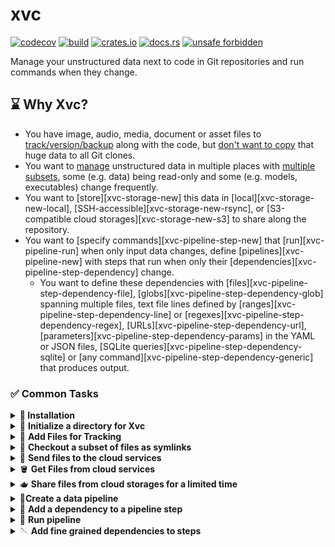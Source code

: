 # xvc

[![codecov](https://codecov.io/gh/iesahin/xvc/branch/main/graph/badge.svg?token=xa3ru5KhRq)](https://codecov.io/gh/iesahin/xvc)
[![build](https://img.shields.io/github/actions/workflow/status/iesahin/xvc/rust.yml?branch=main)](https://github.com/iesahin/xvc/actions/workflows/rust.yml)
[![crates.io](https://img.shields.io/crates/v/xvc)](https://crates.io/crates/xvc)
[![docs.rs](https://img.shields.io/docsrs/xvc)](https://docs.rs/xvc/)
[![unsafe forbidden](https://img.shields.io/badge/unsafe-forbidden-success.svg)](https://github.com/rust-secure-code/safety-dance/)

Manage your unstructured data next to code in Git repositories and run commands when they change. 

## ⌛ Why Xvc?

- You have image, audio, media, document or asset files to [track/version/backup][xvc-file-track] along with the code, but [don't want to copy][xvc-file-recheck] that huge data to all Git clones.
- You want to [manage][xvc-file-list] unstructured data in multiple places with
[multiple subsets][xvc-file-copy], some (e.g. data) being read-only and some
(e.g. models, executables) change frequently. 
- You want to [store][xvc-storage-new] this data in [local][xvc-storage-new-local], [SSH-accessible][xvc-storage-new-rsync], or [S3-compatible cloud storages][xvc-storage-new-s3] to share along the repository. 
- You want to [specify commands][xvc-pipeline-step-new] that [run][xvc-pipeline-run] when only input data changes, define [pipelines][xvc-pipeline-new] with steps that run when only their [dependencies][xvc-pipeline-step-dependency] change.
  - You want to define these dependencies with [files][xvc-pipeline-step-dependency-file], [globs][xvc-pipeline-step-dependency-glob] spanning multiple files, text file lines defined by [ranges][xvc-pipeline-step-dependency-line] or [regexes][xvc-pipeline-step-dependency-regex], [URLs][xvc-pipeline-step-dependency-url], [parameters][xvc-pipeline-step-dependency-params] in the YAML or JSON files, [SQLite queries][xvc-pipeline-step-dependency-sqlite]
  or [any command][xvc-pipeline-step-dependency-generic] that produces output. 

### ✅ Common Tasks 

<details>
  <summary> <strong> 🔽 Installation</strong></summary>

You can get the binary files for Linux, macOS, and Windows from
[releases](https://github.com/iesahin/xvc/releases/latest) page. Extract and
copy the file to your `$PATH`.

Alternatively, if you have Rust [installed], you can build xvc:

```shell
$ cargo install xvc
```

[installed]: https://www.rust-lang.org/tools/install

If you want to use Xvc with Python console and Jupyter notebooks, you can also
install it with `pip`:

```shell
$ pip install xvc
```

Note that pip installation doesn't make `xvc` available as a shell command.
Please see [xvc.py] for details.

[xvc.py]: https://github.com/iesahin/xvc.py

### Completions

Xvc supports dynamic completions for bash, zsh, elvish, fish and powershell. For example, run the following to add completions for bash:

```bash
echo "source <(COMPLETE=bash xvc)" >> ~/.bashrc
```

See [completions] section in the docs for others.

[completions]: https://docs.xvc.dev/intro/completions

</details>

<details>
  <summary>🚀
    <strong> Initialize a directory for Xvc</strong>
  </summary>

```bash
$ git init # if you're not already in a Git repository
Initialized empty Git repository in [CWD]/.git/

$ xvc init
```

This command initializes the `.xvc/` directory and adds a `.xvcignore` file for specifying paths you wish to hide from Xvc.

  > 💡**Tip**:
  > Git is **not required** to run Xvc. However running Xvc with Git is usually
  > a good idea. Xvc can stage/commit metadata files (under `.xvc/`) used to
  > track binary files and you can use branches for versioning as well. By
  > default, you won't have to deal with Git commands to commit these metadata
  > files.
  > 
  > If you don't want to use Xvc with Git, use `--no-git` option when
  > initializing.

</details>

<details>
  <summary>
    👣
    <strong>Add Files for Tracking</strong>
  </summary>

Include your data files and directories for tracking:

```shell
$ xvc file track my-data/
```

[This command](https://docs.xvc.dev/ref/xvc-file-track.html) calculates content
hashes for data (using BLAKE-3, by default) and records them. Files are moved
to content-addressed directories under `.xvc/b3`. Then they are copied to the
workspace. 

  > 💡**Tip**:
  > You can specify different [recheck (checkout)
  > methods](https://docs.xvc.dev/ref/xvc-file-recheck/) for files and
  > directories depending on your use case. Symlinks and hardlinks to the
  > files under Xvc cache don't consume additional space but they are readonly.
  > You can also use (copy-on-write) reflinks if your file system supports it
  > and Xvc is built with `reflink` feature. 

</details>

<details>
<summary>🫧 
    <strong>Checkout a subset of files as symlinks</strong>
</summary>

You can copy and recheck (checkout) subsets of files from Xvc cache as symlinks
to create multiple _views_. This is useful when you need a read-only access
that won't consume additional space.

```bash
$ xvc file copy my-data/ another-view-to-my-data/
$ xvc file recheck another-view-to-my-data/ --as symlink
```
  > 💡**Tip**:
  > [`xvc file copy`][xvc-file-copy] and [`xvc file move`][xvc-file-move]
  > doesn't require file contents to be available. Xvc works only with their
  > metadata and you can organize files without their content copied to
  > workspace or cache. 
  
  > 💡**Tip**:
  > If you installed [completions] to your shell, Xvc completes file names even
  > if they are not available in the workspace. 

</details>

<details>
<summary> 🌁 <strong>Send files to the cloud services</strong></summary>

Configure a cloud storage to share the files you track with Xvc.

```shell
$ xvc storage new s3 --name my-storage --region us-east-1 --bucket-name xvc
```

You can send the files to this storage.

```shell
$ xvc file send --to my-storage
```

You can also send a subset of the files.

```shell
$ xvc file send 'my-data/training/*' --to my-storage
```

Xvc [supports](https://docs.xvc.dev/ref/xvc-storage-new) [external directories](https://docs.xvc.dev/ref/xvc-storage-new-local), [Rsync](https://docs.xvc.dev/ref/xvc-storage-new-rsync), [AWS S3](https://docs.xvc.dev/ref/xvc-storage-new-s3), [Google Cloud Storage](https://docs.xvc.dev/ref/xvc-storage-new-gcs), [MinIO](https://docs.xvc.dev/ref/xvc-storage-new-minio), [Cloudflare R2](https://docs.xvc.dev/ref/xvc-storage-new-r2), [Wasabi](https://docs.xvc.dev/ref/xvc-storage-new-wasabi), [Digital Ocean Spaces](https://docs.xvc.dev/ref/xvc-storage-new-digital-ocean). Please [create an issue](https://github.com/iesahin/xvc/issues?q=sort%3Aupdated-desc+is%3Aissue+is%3Aopen) if you want Xvc to support another cloud storage service.

> 💡**Tip**:
> Xvc also supports any command to upload/download files. If your favorite
> service is not listed or you want to use another tool (s5cmd, rclone, etc.),
> you can specify a [generic](https://docs.xvc.dev/ref/xvc-storage-new-generic)
> storage by supplying shell commands to upload and download. 

> 📌 **Important**:
> Xvc never stores credentials to your connections and expects them to be
> available in the environment. It _never_ makes network requests (for
> tracking, statistics, etc.) without your knowledge. You can
> [compile](https://docs.xvc.dev/intro/compile-without-default-features)
> without cloud connection support in case you want to make sure that it
> makes no connections to outside services.

</details>

<details>
  <summary> 🪣 
    <strong>Get Files from cloud services</strong>
  </summary>

When you (or someone else) want to access these files later, you can clone the
Git repository and [get the files][xvc-file-bring] from the storage.

```shell
$ git clone https://example.com/my-machine-learning-project
Cloning into 'my-machine-learning-project'...

$ cd my-machine-learning-project
$ xvc file bring my-data/ --from my-storage

```

This approach ensures convenient access to files from the shared storage when
needed.

  > 💡**Tip**:
  > You don't have to reconfigure the storage after cloning, but you need to
  > have valid credentials as environment variables to access the storage. Xvc
  > never stores any credentials.

</details>

<details>
  <summary> 🫖
    <strong>Share files from cloud storages for a limited time</strong> 
  </summary>
  
  You can share Xvc tracked files from S3 compatible storages for a specified period.

```shell
$ xvc file share --storage my-storage dir-0001/file-0001.bin --duration 1h
https://my-storage.s3.eu-central-1.amazonaws.com/xvc....
```

You can share the link with others and they will be able to access to the file
hour. The default period is 24 hours.

</details>

<details>
<summary> 🥤<strong>Create a data pipeline</strong></summary>

Suppose you have a script to preprocess files in a directory and you want to
run this when the files in `my-data/train` directory changes. We first define a
step in the pipeline that will run the script.

```bash
$ xvc pipeline step new --step-name preprocess --command 'python3 src/preprocess.py'
```

Each command is associated with a step and each step has a command.

</details>

<details>
<summary> 🔗 <strong>Add a dependency to a pipeline step</strong></summary>

When we want to create a dependency for a command, we use [`xvc pipeline step
dependency`][xvc-pipeline-step-dependency] command with various parameters. 

We want to define to dependencies for the `preprocess` step we created previously. 
We'll make `preprocess` step to depend on:

- The `src/preprocess.py` source file itself, so when we change the script, we'll run the step again

```bash
$ xvc pipeline step dependency --step-name preprocess --file src/preprocess.py
```

- `data/raw/*.jpg` files that the script works on.

```bash
$ xvc pipeline step dependency -s preprocess --glob 'data/raw/*jpg'
```

> ⚠️ Most of the shells expand globs before running the command, so you need to
> quote glob to pass these as strings without expansion. Xvc expands these
> globs itself. 

</details>

<details>
<summary> 🛝 <strong>Run pipeline</strong></summary>

After you define the pipeline, you can run it by:

```bash
$ xvc pipeline run
[DONE] preprocess (python3 src/preprocess.py)
[OUT] [preprocess] 
...

[DONE] preprocess (python3 src/preprocess.py)

```

> 💡 Xvc runs pipeline steps in parallel if they are not interdependent. You
> can specify the maximum number of parallel processes.

</details>

<details>
  <summary> 🪡 
    <strong>Add fine grained dependencies to steps</strong>
  </summary>

Xvc allows many kinds of dependencies: 

- Steps can explicitly depend on [other steps][xvc-p-s-d-step] when they are required to run serially. 

- Steps can depend on [single files][xvc-p-s-d-file] or groups of files defined
by [globs][xvc-p-s-d-glob]. For globs, you can also get which files are added,
deleted or updated with [glob-items][xvc-p-s-d-glob-items].

  > 💡 Similar to Git, Xvc doesn't track directories per se. You can define
  > glob dependencies that describe files in directory like `dir/*` when you
  > want to track all files in in. 

[xvc-p-s-d-step]: https://docs.xvc.dev/ref/xvc-pipeline-step-dependency#step-dependency
[xvc-p-s-d-file]: https://docs.xvc.dev/ref/xvc-pipeline-step-dependency#file-dependency
[xvc-p-s-d-glob]: https://docs.xvc.dev/ref/xvc-pipeline-step-dependency#glob-dependency
[xvc-p-s-d-glob-items]: https://docs.xvc.dev/ref/xvc-pipeline-step-dependency#glob-items-dependency

- You can specify steps to depend only to a subset of lines in a file with
[line ranges][xvc-p-s-d-line] or [regular expressions][xvc-p-s-d-regex]. You
can also get which lines are added, deleted or updated with more granular
[line-items][xvc-p-s-d-line-items] or [regex-items][xvc-p-s-d-regex-items]
dependencies. 

[xvc-p-s-d-regex]: https://docs.xvc.dev/ref/xvc-pipeline-step-dependency#regex-dependency
[xvc-p-s-d-regex-items]: https://docs.xvc.dev/ref/xvc-pipeline-step-dependency#regex-items-dependency
[xvc-p-s-d-line]: https://docs.xvc.dev/ref/xvc-pipeline-step-dependency#line-dependency
[xvc-p-s-d-line-items]: https://docs.xvc.dev/ref/xvc-pipeline-step-dependency#line-items-dependency

- If you track (hyper)parameters for building/model training process in JSON or
YAML files, you can specify steps to [depend on these parameters][xvc-p-s-d-params]. 

[xvc-p-s-d-params]: https://docs.xvc.dev/ref/xvc-pipeline-step-dependency#hyper-parameter-dependencies

- If you want your steps to run when an HTTP(S) URL's content change, you can
specify this with [URL dependencies][xvc-p-s-d-url]

[xvc-p-s-d-url]: https://docs.xvc.dev/ref/xvc-pipeline-step-dependency#url-dependencies

- If you want your step to run when the output from an SQLite query change, you can specify it with [SQLite dependencies.][xvc-p-s-d-sqlite]

[xvc-p-s-d-sqlite]: https://docs.xvc.dev/ref/xvc-pipeline-step-dependency#sqlite-query-dependency

- If none of the dependency types are fit for your needs, you can also specify a [command][xvc-p-s-d-generic] that will be run to check if a step is invalidated. 

[xvc-p-s-d-generic]: https://docs.xvc.dev/ref/xvc-pipeline-step-dependency#generic

<details>
<summary> 🖇️ <strong>Example to add a dependency when only certain lines in a file change</strong></summary>

Suppose you have a list of IQ scores in a file. 

```csv
Ada Harris,128
Alan Thompson,125
Brian Shaffer,122
Brian Wilson,94
Dr. Brittany Chang,103
Brittany Smith,104
David Brown,113
Emily Davis,97
Grace White,130
James Taylor,101
Dr. Jane Doe,105
Jessica Lee,102
John Smith,110
Laura Martinez,110
Dr. Linus Martin,118
Mallory Johnson,105
Mallory Payne MD,99
Margaret Clark,122
Michael Johnson,92
Robert Anderson,105
Sarah Wilson,104
Sherry Brown,115
Sherry Leonard,117
Susan Davis,107
Dr. Susan Swanson,132
```


We're only interested in the IQ scores of those with _Dr._ in front of
their names. Let's create a regex search dependency to run a command when only
a line with a _Dr._ title is added to the file. 


Our command will be collecting all lines with an initial _Dr._ to another file. 

```bash
$ xvc pipeline step new --step-name dr-iq --command 'echo "${XVC_ADDED_REGEX_ITEMS}" >> dr-iq-scores.csv '
$ xvc pipeline step dependency --step-name dr-iq --regex-items 'iq-scores.csv:/^Dr\..*'
```

The first line specifies a command, when run writes `${XVC_ADDED_REGEX_ITEMS}`
environment variable to `dr-iq-scores.csv` file.

The second line specifies the dependency which will also populate the
`${XVC_ADDED_REGEX_ITEMS}` environment variable in the command.

Some dependency types like [regex items][xvc-p-s-d-regex-items], [line
items][xvc-p-s-d-line-items] and [glob items][xvc-p-s-d-glob-items] inject
environment variables to the shells running the step commands. If you have
thousands of files specified by a glob, but want to run a script only on the
added files after the last run, you can use these environment variables.

When you run the pipeline, a file named `dr-iq-scores.csv` will be created. 

```bash
$ xvc pipeline run
[DONE] dr-iq (echo "${XVC_ADDED_REGEX_ITEMS}" >> dr-iq-scores.csv )

$ cat dr-iq-scores.csv
Dr. Brittany Chang,103
Dr. Jane Doe,105
Dr. Linus Martin,118
Dr. Susan Swanson,132

```

When the file changes, e.g. another line matching the dependency regex added
to the `iq-scores.csv` file, the command will add to
`dr-iq-scores.csv` file.

```bash
$ zsh -cl 'echo "Dr. John Doe,123" >> iq-scores.csv'

$ xvc pipeline run
[DONE] dr-iq (echo "${XVC_ADDED_REGEX_ITEMS}" >> dr-iq-scores.csv )

$ cat dr-iq-scores.csv
Dr. Brian Shaffer,122
Dr. Brittany Chang,82
Dr. Mallory Payne MD,70
Dr. Sherry Leonard,93
Dr. Susan Swanson,81
Dr. John Doe,123

```

Note that, `${XVC_ADDED_REGEX_ITEMS}` has only the added lines, not all of the
lines the regex match. So, we can just work on the added elements, without
rerunning the commands for all matching elements. 

</details>

<details>
  <summary> 🛃 
      <strong>Export, edit and import a pipeline with YAML or JSON files</strong>
    </summary>

Unlike some other tools, Xvc doesn't require (or allow) to specify pipelines in
YAML files. Nevertheless, you can [export][xvc-p-e] and [import][xvc-p-i] the pipeline to JSON or
YAML to edit in your editor. You can fix typos in commands, remove steps
completely, or duplicate the pipeline with a new name this way. 

[xvc-p-e]:  https://docs.xvc.dev/ref/xvc-pipeline-export
[xvc-p-i]:  https://docs.xvc.dev/ref/xvc-pipeline-import

```bash
$ xvc pipeline export --file my-pipeline.json

$ cat my-pipeline.json
{
  "name": "default",
  "steps": [
    {
      "command": "python3 -m pip install --quiet --user -r requirements.txt",
      "dependencies": [
        {
          "File": {
            "content_digest": {
              "algorithm": "Blake3",
              "digest": [
                43,
                86,
                244,
                111,
                13,
                243,
                28,
                110,
                140,
                213,
                105,
                20,
                239,
                62,
                73,
                75,
                13,
                146,
                82,
                17,
                148,
                152,
                66,
                86,
                154,
                230,
                154,
                246,
                213,
                214,
                40,
                119
              ]
            },
            "path": "requirements.txt",
            "xvc_metadata": {
              "file_type": "File",
              "modified": {
                "nanos_since_epoch": [..],
                "secs_since_epoch": [..]
              },
              "size": 14
            }
          }
        }
      ],
      "invalidate": "ByDependencies",
      "name": "install-deps",
      "outputs": []
    },
    {
      "command": "python3 generate_data.py",
      "dependencies": [
        {
          "Step": {
            "name": "install-deps"
          }
        }
      ],
      "invalidate": "ByDependencies",
      "name": "generate-data",
      "outputs": []
    },
    {
      "command": "echo /"${XVC_ADDED_REGEX_ITEMS}/" >> dr-iq-scores.csv ",
      "dependencies": [
        {
          "RegexItems": {
            "lines": [
              "Dr. Brian Shaffer,122",
              "Dr. Susan Swanson,81",
              "Dr. Brittany Chang,82",
              "Dr. Mallory Payne MD,70",
              "Dr. Sherry Leonard,93",
              "Dr. Albert Einstein,144"
            ],
            "path": "iq-scores.csv",
            "regex": "^Dr//..*",
            "xvc_metadata": {
              "file_type": "File",
              "modified": {
                "nanos_since_epoch": [..],
                "secs_since_epoch": [..]
              },
              "size": 19021
            }
          }
        }
      ],
      "invalidate": "ByDependencies",
      "name": "dr-iq",
      "outputs": [
        {
          "File": {
            "path": "dr-iq-scores.csv"
          }
        }
      ]
    },
    {
      "command": "python3 visualize.py",
      "dependencies": [
        {
          "File": {
            "content_digest": null,
            "path": "dr-iq-scores.csv",
            "xvc_metadata": null
          }
        }
      ],
      "invalidate": "ByDependencies",
      "name": "visualize",
      "outputs": []
    }
  ],
  "version": 1,
  "workdir": ""
}
```

After you edit the file with changes, you can import the file to check its
consistency and update the pipeline definition. 

```bash
$ xvc pipeline import --file my-pipeline.json --overwrite
```

</details>

<details>
  <summary> 🎋 
      <strong>Visualize a pipeline in Graphviz or Mermaid</strong>
  </summary>

You can get the pipeline in Graphviz DOT format to convert to an image.

```bash
$ zsh -cl 'xvc pipeline dag --format graphviz | dot -opipeline.png'

```

You can also ask for a [mermaid] diagram;


```bash
xvc pipeline dag --format mermaid
flowchart TD
    n0["preprocess"]
    n1["data/*"] --> n0
    n2["train"]
    n0["preprocess"] --> n2

```

[mermaid]: https://mermaid.js.org

You can embed this output in Markdown files, Github PRs or Jupyter notebooks.

```mermaid
flowchart TD
    n0["preprocess"]
    n1["data/*"] --> n0
    n2["train"]
    n0["preprocess"] --> n2
```

</details>

Please check [`docs.xvc.dev`](https://docs.xvc.dev) for documentation.

## 🤟 Big Thanks

xvc stands on the following (giant) crates:

- [trycmd] is used to run all example commands in this file, [reference, and how-to documentation](https://docs.xvc.dev) at
  every PR. It makes sure that the documentation is always up-to-date and shown commands work as described. We start
  development by writing documentation and implementing them thanks to [trycmd].

- [serde] allows all data structures to be stored in text files. Special thanks from [`xvc-ecs`] for serializing components in an ECS with a single line of code.

- Xvc processes files in parallel with pipelines and parallel iterators thanks to [crossbeam] and [rayon].

- Thanks to [strum], Xvc uses enums extensively and converts almost everything to typed values from strings.

- Xvc has a deep CLI that has subcommands of subcommands (e.g. `xvc storage new s3`), and all these work with minimum bugs thanks to [clap].

- Xvc uses [rust-s3] to connect to S3 and compatible storage services. It employs excellent [tokio] for fast async Rust. These cloud storage features can be turned off thanks to Rust conditional compilation.

- Without implementations of [BLAKE3], BLAKE2, SHA-2 and SHA-3 from Rust [crypto] crate, Xvc couldn't detect file changes so fast.

- Many thanks to small and well built crates, [reflink], [relative-path], [path-absolutize], [glob] for file system and glob handling.

- Thanks to [sad_machine] for providing a State Machine implementation that I used in `xvc pipeline run`. A DAG composed of State Machines made running pipeline steps in parallel with a clean separation of process states.

- Thanks to [thiserror] and [anyhow] for making error handling a breeze. These two crates make me feel I'm doing something good for the humanity when handling errors.

- Xvc is split into many crates and owes this organization to [cargo workspaces].

[crossbeam]: https://docs.rs/crossbeam/
[cargo workspaces]: https://crates.io/crates/cargo-workspaces
[rayon]: https://docs.rs/rayon/
[strum]: https://docs.rs/strum/
[clap]: https://docs.rs/clap/
[serde]: https://serde.rs
[blake3]: https://docs.rs/blake3/
[crypto]: https://docs.rs/rust-crypto/
[reflink]: https://docs.rs/reflink/
[relative-path]: https://docs.rs/relative-path/
[path-absolutize]: https://docs.rs/path-absolutize/
[glob]: https://docs.rs/glob/
[wax]: https://docs.rs/wax/
[trycmd]: https://docs.rs/trycmd/
[sad_machine]: https://docs.rs/sad_machine/
[thiserror]: https://docs.rs/thiserror/
[anyhow]: https://docs.rs/anyhow/
[rust-s3]: https://docs.rs/rust-s3/
[`xvc-ecs`]: https://docs.rs/xvc-ecs/
[tokio]: https://tokio.rs

And, biggest thanks to Rust designers, developers and contributors. Although I can't see myself expert to appreciate it all, it's a fabulous language and environment to work with.

## 🚁 Support

- You can use [Discussions](https://github.com/iesahin/xvc/discussions) to ask questions. I'll answer as much as possible. Thank you.
- I don't follow any other sites regularly. You can also reach me at [emre@xvc.dev](mailto:emre@xvc.dev)

## 👐 Contributing

- Star this repo. I feel very happy for every star and send my best wishes to you. That's a certain win to spend your two seconds for me. Thanks.
- Use xvc. Tell me how it works for you, read the [documentation](https://docs.xvc.dev), [report bugs](https://github.com/iesahin/xvc/issues), [discuss features](https://github.com/iesahin/xvc/discussions).
- Please note that, I don't accept large code PRs. Please open an issue to discuss your idea and write/modify a
  reference page before sending a PR. I'm happy to discuss and help you to implement your idea. Also, it may require a copyright transfer to me, as there may be cases which I provide the code in other licenses.

## 📜 License

Xvc is licensed under the [GNU GPL 3.0 License](https://github.com/iesahin/xvc/blob/main/LICENSE). If you want to use the code in your project with other licenses, please contact me.

## 🌦️ Future and Maintenance

I'm using Xvc daily and I'm happy with it. Tracking all my files with Git via arbitrary servers and cloud providers is
something I always need. I'm happy to improve and maintain it as long as I use it.

Given that I'm working on this for the last two years for pure technical bliss, you can expect me to work on it more.

## ⚠️ Disclaimer

This software is fresh and ambitious. Although I use it and test it close to real-world conditions, it didn't go under
the test of time. **Xvc can eat your files and spit them into the eternal void!** Please take backups.


[xvc-file-track]: https://docs.xvc.dev/ref/xvc-file-track
[xvc-file-list]: https://docs.xvc.dev/ref/xvc-file-list
[xvc-file-recheck]: https://docs.xvc.dev/ref/xvc-file-recheck
[xvc-file-send]: https://docs.xvc.dev/ref/xvc-file-send
[xvc-file-bring]: https://docs.xvc.dev/ref/xvc-file-bring
[xvc-file-copy]: https://docs.xvc.dev/ref/xvc-file-copy
[xvc-file-move]: https://docs.xvc.dev/ref/xvc-file-move
